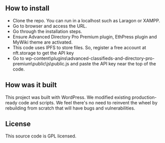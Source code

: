 ## How to install

- Clone the repo. You can run in a localhost such as Laragon or XAMPP.
- Go to browser and access the URL.
- Go through the installation steps.
- Ensure Advanced Directory Pro Premium plugin, EthPress plugin and MyWiki theme are activated.
- This code uses IPFS to store files. So, register a free account at nft.storage to get the API key
- Go to wp-content\plugins\advanced-classifieds-and-directory-pro-premium\public\js\public.js and paste the API key near the top of the code.

## How was it built
This project was built with WordPress. We modified existing production-ready code and scripts. We feel there's no need to reinvent the wheel by rebuilding from scratch that will have bugs and vulnerabilities. 

## License
This source code is GPL licensed.